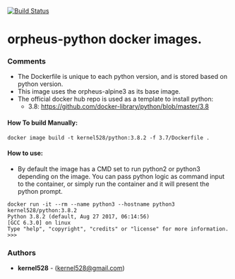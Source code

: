 [![Build Status](http://drone.kernelsanders.biz:81/api/badges/kernel528/python-docker/status.svg)](http://drone.kernelsanders.biz:81/kernel528/python-docker)

# orpheus-python docker images.

### Comments
* The Dockerfile is unique to each python version, and is stored based on python version.
* This image uses the orpheus-alpine3 as its base image.
* The official docker hub repo is used as a template to install python:  
  * 3.8: https://github.com/docker-library/python/blob/master/3.8

#### How To build Manually:
``docker image build -t kernel528/python:3.8.2 -f 3.7/Dockerfile .``

#### How to use:
* By default the image has a CMD set to run python2 or python3 depending on the image.  You can pass python logic as command input to the container, or simply run the container and it will present the python prompt.
```
docker run -it --rm --name python3 --hostname python3 kernel528/python:3.8.2
Python 3.8.2 (default, Aug 27 2017, 06:14:56)
[GCC 6.3.0] on linux
Type "help", "copyright", "credits" or "license" for more information.
>>>
```

### Authors
* **kernel528** - (kernel528@gmail.com)
